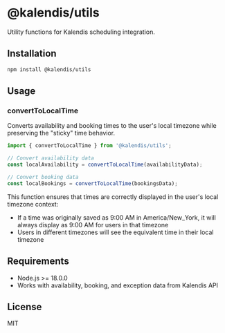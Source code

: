 # @kalendis/utils

Utility functions for Kalendis scheduling integration.

## Installation

```bash
npm install @kalendis/utils
```

## Usage

### convertToLocalTime

Converts availability and booking times to the user's local timezone while preserving the "sticky" time behavior.

```javascript
import { convertToLocalTime } from '@kalendis/utils';

// Convert availability data
const localAvailability = convertToLocalTime(availabilityData);

// Convert booking data  
const localBookings = convertToLocalTime(bookingsData);
```

This function ensures that times are correctly displayed in the user's local timezone context:
- If a time was originally saved as 9:00 AM in America/New_York, it will always display as 9:00 AM for users in that timezone
- Users in different timezones will see the equivalent time in their local timezone

## Requirements

- Node.js >= 18.0.0
- Works with availability, booking, and exception data from Kalendis API

## License

MIT